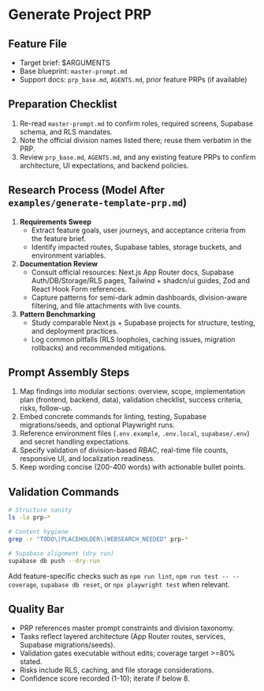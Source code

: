 ﻿# Generate Project PRP

## Feature File
- Target brief: $ARGUMENTS
- Base blueprint: `master-prompt.md`
- Support docs: `prp_base.md`, `AGENTS.md`, prior feature PRPs (if available)

## Preparation Checklist
1. Re-read `master-prompt.md` to confirm roles, required screens, Supabase schema, and RLS mandates.
2. Note the official division names listed there; reuse them verbatim in the PRP.
3. Review `prp_base.md`, `AGENTS.md`, and any existing feature PRPs to confirm architecture, UI expectations, and backend policies.

## Research Process (Model After `examples/generate-template-prp.md`)
1. **Requirements Sweep**
   - Extract feature goals, user journeys, and acceptance criteria from the feature brief.
   - Identify impacted routes, Supabase tables, storage buckets, and environment variables.
2. **Documentation Review**
   - Consult official resources: Next.js App Router docs, Supabase Auth/DB/Storage/RLS pages, Tailwind + shadcn/ui guides, Zod and React Hook Form references.
   - Capture patterns for semi-dark admin dashboards, division-aware filtering, and file attachments with live counts.
3. **Pattern Benchmarking**
   - Study comparable Next.js + Supabase projects for structure, testing, and deployment practices.
   - Log common pitfalls (RLS loopholes, caching issues, migration rollbacks) and recommended mitigations.

## Prompt Assembly Steps
1. Map findings into modular sections: overview, scope, implementation plan (frontend, backend, data), validation checklist, success criteria, risks, follow-up.
2. Embed concrete commands for linting, testing, Supabase migrations/seeds, and optional Playwright runs.
3. Reference environment files (`.env.example`, `.env.local`, `supabase/.env`) and secret handling expectations.
4. Specify validation of division-based RBAC, real-time file counts, responsive UI, and localization readiness.
5. Keep wording concise (200-400 words) with actionable bullet points.

## Validation Commands
```bash
# Structure sanity
ls -la prp-*

# Content hygiene
grep -r "TODO\|PLACEHOLDER\|WEBSEARCH_NEEDED" prp-*

# Supabase alignment (dry run)
supabase db push --dry-run
```
Add feature-specific checks such as `npm run lint`, `npm run test -- --coverage`, `supabase db reset`, or `npx playwright test` when relevant.

## Quality Bar
- PRP references master prompt constraints and division taxonomy.
- Tasks reflect layered architecture (App Router routes, services, Supabase migrations/seeds).
- Validation gates executable without edits; coverage target >=80% stated.
- Risks include RLS, caching, and file storage considerations.
- Confidence score recorded (1-10); iterate if below 8.
